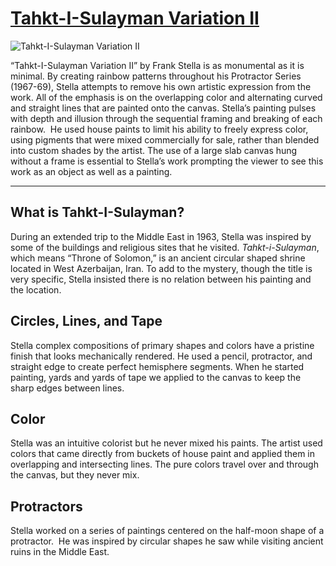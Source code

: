 # [Tahkt-I-Sulayman Variation II](http://artsmia.github.io/griot/#/o/1704)
![Tahkt-I-Sulayman Variation II](http://api.artsmia.org/images/1704/large.jpg)

“Tahkt-I-Sulayman Variation II” by Frank Stella is as monumental as it is minimal. By creating rainbow patterns throughout his Protractor Series (1967-69), Stella attempts to remove his own artistic expression from the work. All of the emphasis is on the overlapping color and alternating curved and straight lines that are painted onto the canvas. Stella’s painting pulses with depth and illusion through the sequential framing and breaking of each rainbow.  He used house paints to limit his ability to freely express color, using pigments that were mixed commercially for sale, rather than blended into custom shades by the artist. The use of a large slab canvas hung without a frame is essential to Stella’s work prompting the viewer to see this work as an object as well as a painting. 

---

## What is Tahkt-I-Sulayman?

During an extended trip to the Middle East in 1963, Stella was inspired by some of the buildings and religious sites that he visited. *Tahkt-i-Sulayman*, which means “Throne of Solomon,” is an ancient circular shaped shrine located in West Azerbaijan, Iran. To add to the mystery, though the title is very specific, Stella insisted there is no relation between his painting and the location. 

## Circles, Lines, and Tape

Stella complex compositions of primary shapes and colors have a pristine finish that looks mechanically rendered. He used a pencil, protractor, and straight edge to create perfect hemisphere segments. When he started painting, yards and yards of tape we applied to the canvas to keep the sharp edges between lines.

## Color

Stella was an intuitive colorist but he never mixed his paints. The artist used colors that came directly from buckets of house paint and applied them in overlapping and intersecting lines. The pure colors travel over and through the canvas, but they never mix.

## Protractors

Stella worked on a series of paintings centered on the half-moon shape of a protractor.  He was inspired by circular shapes he saw while visiting ancient ruins in the Middle East. 
